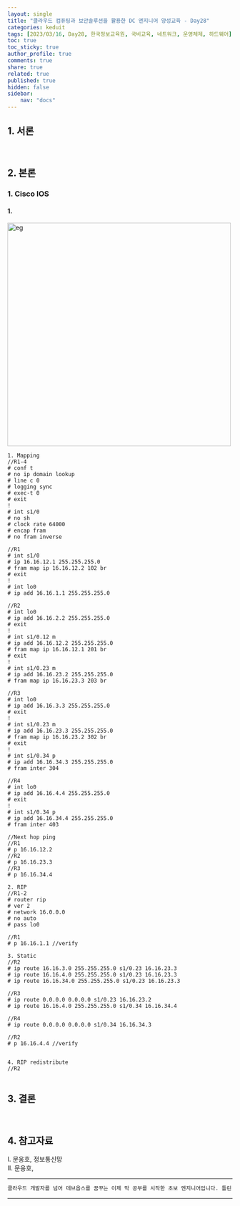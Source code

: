 ```yaml
---
layout: single
title: "클라우드 컴퓨팅과 보안솔루션을 활용한 DC 엔지니어 양성교육 - Day28"
categories: keduit
tags: [2023/03/16, Day28, 한국정보교육원, 국비교육, 네트워크, 운영체제, 하드웨어]
toc: true
toc_sticky: true
author_profile: true
comments: true
share: true
related: true
published: true
hidden: false
sidebar: 
    nav: "docs"
---
```


## 1. 서론  

&nbsp;&nbsp;&nbsp;&nbsp;

## 2. 본론  

### 1. Cisco IOS  

#### 1. 

<img alt="eg" src="https://user-images.githubusercontent.com/124491456/225479093-53875d83-098c-4447-afc3-424b918ab402.png" width=500>

```
1. Mapping
//R1-4
# conf t
# no ip domain lookup
# line c 0
# logging sync
# exec-t 0
# exit
!
# int s1/0
# no sh
# clock rate 64000
# encap fram
# no fram inverse

//R1
# int s1/0
# ip 16.16.12.1 255.255.255.0
# fram map ip 16.16.12.2 102 br
# exit
!
# int lo0
# ip add 16.16.1.1 255.255.255.0

//R2
# int lo0
# ip add 16.16.2.2 255.255.255.0
# exit
!
# int s1/0.12 m
# ip add 16.16.12.2 255.255.255.0
# fram map ip 16.16.12.1 201 br
# exit
!
# int s1/0.23 m
# ip add 16.16.23.2 255.255.255.0
# fram map ip 16.16.23.3 203 br

//R3
# int lo0
# ip add 16.16.3.3 255.255.255.0
# exit
!
# int s1/0.23 m
# ip add 16.16.23.3 255.255.255.0
# fram map ip 16.16.23.2 302 br
# exit
!
# int s1/0.34 p
# ip add 16.16.34.3 255.255.255.0
# fram inter 304

//R4
# int lo0
# ip add 16.16.4.4 255.255.255.0
# exit
!
# int s1/0.34 p
# ip add 16.16.34.4 255.255.255.0
# fram inter 403

//Next hop ping
//R1
# p 16.16.12.2
//R2
# p 16.16.23.3
//R3
# p 16.16.34.4

2. RIP
//R1-2
# router rip
# ver 2
# network 16.0.0.0
# no auto
# pass lo0

//R1
# p 16.16.1.1 //verify

3. Static
//R2
# ip route 16.16.3.0 255.255.255.0 s1/0.23 16.16.23.3
# ip route 16.16.4.0 255.255.255.0 s1/0.23 16.16.23.3
# ip route 16.16.34.0 255.255.255.0 s1/0.23 16.16.23.3

//R3
# ip route 0.0.0.0 0.0.0.0 s1/0.23 16.16.23.2
# ip route 16.16.4.0 255.255.255.0 s1/0.34 16.16.34.4

//R4
# ip route 0.0.0.0 0.0.0.0 s1/0.34 16.16.34.3

//R2
# p 16.16.4.4 //verify


4. RIP redistribute
//R2


```


























## 3. 결론  

&nbsp;&nbsp;&nbsp;&nbsp;

## 4. 참고자료  

Ⅰ. 문웅호, 정보통신망   
Ⅱ. 문웅호,

---

```bash
클라우드 개발자를 넘어 데브옵스를 꿈꾸는 이제 막 공부를 시작한 초보 엔지니어입니다. 틀린 점이 있으면 친절하게 댓글 부탁드립니다. :)
```

---
